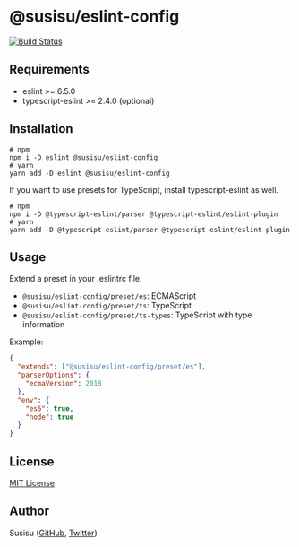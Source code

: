 # @susisu/eslint-config
[![Build Status](https://travis-ci.com/susisu/eslint-config.svg?branch=master)](https://travis-ci.com/susisu/eslint-config)

## Requirements
- eslint >= 6.5.0
- typescript-eslint >= 2.4.0 (optional)

## Installation
``` shell
# npm
npm i -D eslint @susisu/eslint-config
# yarn
yarn add -D eslint @susisu/eslint-config
```

If you want to use presets for TypeScript, install typescript-eslint as well.

``` shell
# npm
npm i -D @typescript-eslint/parser @typescript-eslint/eslint-plugin
# yarn
yarn add -D @typescript-eslint/parser @typescript-eslint/eslint-plugin
```


## Usage
Extend a preset in your .eslintrc file.

- `@susisu/eslint-config/preset/es`: ECMAScript
- `@susisu/eslint-config/preset/ts`: TypeScript
- `@susisu/eslint-config/preset/ts-types`: TypeScript with type information

Example:

``` json
{
  "extends": ["@susisu/eslint-config/preset/es"],
  "parserOptions": {
    "ecmaVersion": 2018
  },
  "env": {
    "es6": true,
    "node": true
  }
}
```

## License
[MIT License](http://opensource.org/licenses/mit-license.php)

## Author
Susisu ([GitHub](https://github.com/susisu), [Twitter](https://twitter.com/susisu2413))
